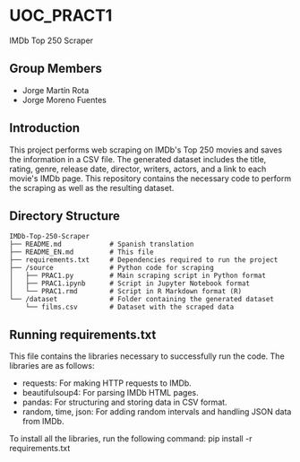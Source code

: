 # UOC_PRACT1 #

IMDb Top 250 Scraper

## Group Members ##

- Jorge Martín Rota
- Jorge Moreno Fuentes

## Introduction ## 

This project performs web scraping on IMDb's Top 250 movies and saves the information in a CSV file. The generated dataset includes the title, rating, genre, release date, director, writers, actors, and a link to each movie's IMDb page. This repository contains the necessary code to perform the scraping as well as the resulting dataset.

## Directory Structure ## 

```plaintext
IMDb-Top-250-Scraper
├── README.md            # Spanish translation
├── README_EN.md         # This file
├── requirements.txt     # Dependencies required to run the project
├── /source              # Python code for scraping
│   ├── PRAC1.py         # Main scraping script in Python format
│   ├── PRAC1.ipynb      # Script in Jupyter Notebook format
│   └── PRAC1.rmd        # Script in R Markdown format (R)
└── /dataset             # Folder containing the generated dataset
    └── films.csv        # Dataset with the scraped data
```

## Running requirements.txt ##

This file contains the libraries necessary to successfully run the code. The libraries are as follows:

- requests: For making HTTP requests to IMDb.
- beautifulsoup4: For parsing IMDb HTML pages.
- pandas: For structuring and storing data in CSV format.
- random, time, json: For adding random intervals and handling JSON data from IMDb.

To install all the libraries, run the following command:
  pip install -r requirements.txt
